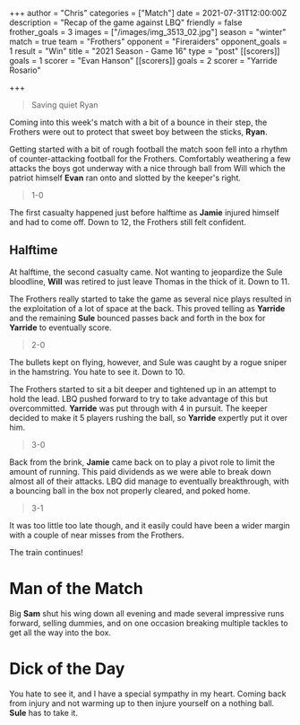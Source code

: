 +++
author = "Chris"
categories = ["Match"]
date = 2021-07-31T12:00:00Z
description = "Recap of the game against LBQ"
friendly = false
frother_goals = 3
images = ["/images/img_3513_02.jpg"]
season = "winter"
match = true
team = "Frothers"
opponent = "Fireraiders"
opponent_goals = 1
result = "Win"
title = "2021 Season - Game 16"
type = "post"
[[scorers]]
goals = 1
scorer = "Evan Hanson"
[[scorers]]
goals = 2
scorer = "Yarride Rosario"

+++
> Saving quiet Ryan

Coming into this week's match with a bit of a bounce in their step, the Frothers were out to protect that sweet boy between the sticks, **Ryan**.

Getting started with a bit of rough football the match soon fell into a rhythm of counter-attacking football for the Frothers. Comfortably weathering a few attacks the boys got underway with a nice through ball from Will which the patriot himself **Evan** ran onto and slotted by the keeper's right.

> 1-0

The first casualty happened just before halftime as **Jamie** injured himself and had to come off. Down to 12, the Frothers still felt confident.

## Halftime

At halftime, the second casualty came. Not wanting to jeopardize the Sule bloodline, **Will** was retired to just leave Thomas in the thick of it. Down to 11.

The Frothers really started to take the game as several nice plays resulted in the exploitation of a lot of space at the back. This proved telling as **Yarride** and the remaining **Sule** bounced passes back and forth in the box for **Yarride** to eventually score.

> 2-0

The bullets kept on flying, however, and Sule was caught by a rogue sniper in the hamstring. You hate to see it. Down to 10.

The Frothers started to sit a bit deeper and tightened up in an attempt to hold the lead. LBQ pushed forward to try to take advantage of this but overcommitted. **Yarride** was put through with 4 in pursuit. The keeper decided to make it 5 players rushing the ball, so **Yarride** expertly put it over him.

> 3-0

Back from the brink, **Jamie** came back on to play a pivot role to limit the amount of running. This paid dividends as we were able to break down almost all of their attacks. LBQ did manage to eventually breakthrough, with a bouncing ball in the box not properly cleared, and poked home.

> 3-1

It was too little too late though, and it easily could have been a wider margin with a couple of near misses from the Frothers.

The train continues!

# Man of the Match

Big **Sam** shut his wing down all evening and made several impressive runs forward, selling dummies, and on one occasion breaking multiple tackles to get all the way into the box.

# Dick of the Day

You hate to see it, and I have a special sympathy in my heart. Coming back from injury and not warming up to then injure yourself on a nothing ball. **Sule** has to take it.